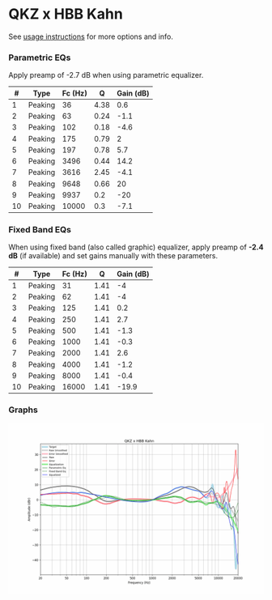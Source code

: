# QKZ x HBB Kahn
See [usage instructions](https://github.com/jaakkopasanen/AutoEq#usage) for more options and info.

### Parametric EQs
Apply preamp of -2.7 dB when using parametric equalizer.

|   # | Type    |   Fc (Hz) |    Q |   Gain (dB) |
|-----|---------|-----------|------|-------------|
|   1 | Peaking |        36 | 4.38 |         0.6 |
|   2 | Peaking |        63 | 0.24 |        -1.1 |
|   3 | Peaking |       102 | 0.18 |        -4.6 |
|   4 | Peaking |       175 | 0.79 |         2   |
|   5 | Peaking |       197 | 0.78 |         5.7 |
|   6 | Peaking |      3496 | 0.44 |        14.2 |
|   7 | Peaking |      3616 | 2.45 |        -4.1 |
|   8 | Peaking |      9648 | 0.66 |        20   |
|   9 | Peaking |      9937 | 0.2  |       -20   |
|  10 | Peaking |     10000 | 0.3  |        -7.1 |

### Fixed Band EQs
When using fixed band (also called graphic) equalizer, apply preamp of **-2.4 dB** (if available) and set gains manually with these parameters.

|   # | Type    |   Fc (Hz) |    Q |   Gain (dB) |
|-----|---------|-----------|------|-------------|
|   1 | Peaking |        31 | 1.41 |        -4   |
|   2 | Peaking |        62 | 1.41 |        -4   |
|   3 | Peaking |       125 | 1.41 |         0.2 |
|   4 | Peaking |       250 | 1.41 |         2.7 |
|   5 | Peaking |       500 | 1.41 |        -1.3 |
|   6 | Peaking |      1000 | 1.41 |        -0.3 |
|   7 | Peaking |      2000 | 1.41 |         2.6 |
|   8 | Peaking |      4000 | 1.41 |        -1.2 |
|   9 | Peaking |      8000 | 1.41 |        -0.4 |
|  10 | Peaking |     16000 | 1.41 |       -19.9 |

### Graphs
![](./QKZ%20x%20HBB%20Kahn.png)
